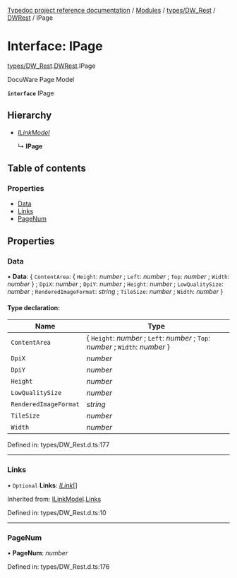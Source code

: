 [Typedoc project reference documentation](../README.md) / [Modules](../modules.md) / [types/DW_Rest](../modules/types_dw_rest.md) / [DWRest](../modules/types_dw_rest.dwrest.md) / IPage

# Interface: IPage

[types/DW_Rest](../modules/types_dw_rest.md).[DWRest](../modules/types_dw_rest.dwrest.md).IPage

DocuWare Page Model

**`interface`** IPage

## Hierarchy

* [*ILinkModel*](types_dw_rest.dwrest.ilinkmodel.md)

  ↳ **IPage**

## Table of contents

### Properties

- [Data](types_dw_rest.dwrest.ipage.md#data)
- [Links](types_dw_rest.dwrest.ipage.md#links)
- [PageNum](types_dw_rest.dwrest.ipage.md#pagenum)

## Properties

### Data

• **Data**: { `ContentArea`: { `Height`: *number* ; `Left`: *number* ; `Top`: *number* ; `Width`: *number*  } ; `DpiX`: *number* ; `DpiY`: *number* ; `Height`: *number* ; `LowQualitySize`: *number* ; `RenderedImageFormat`: *string* ; `TileSize`: *number* ; `Width`: *number*  }

#### Type declaration:

Name | Type |
------ | ------ |
`ContentArea` | { `Height`: *number* ; `Left`: *number* ; `Top`: *number* ; `Width`: *number*  } |
`DpiX` | *number* |
`DpiY` | *number* |
`Height` | *number* |
`LowQualitySize` | *number* |
`RenderedImageFormat` | *string* |
`TileSize` | *number* |
`Width` | *number* |

Defined in: types/DW_Rest.d.ts:177

___

### Links

• `Optional` **Links**: [*ILink*](types_dw_rest.dwrest.ilink.md)[]

Inherited from: [ILinkModel](types_dw_rest.dwrest.ilinkmodel.md).[Links](types_dw_rest.dwrest.ilinkmodel.md#links)

Defined in: types/DW_Rest.d.ts:10

___

### PageNum

• **PageNum**: *number*

Defined in: types/DW_Rest.d.ts:176
